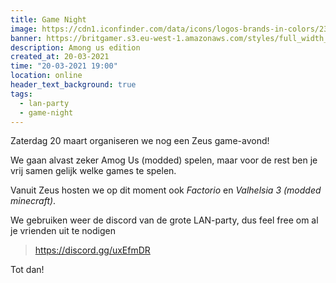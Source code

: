 ```yaml
---
title: Game Night
image: https://cdn1.iconfinder.com/data/icons/logos-brands-in-colors/231/among-us-player-red-512.png
banner: https://britgamer.s3.eu-west-1.amazonaws.com/styles/full_width_image/s3/2020-09/among-us-banner.jpg?itok=63IbKahh
description: Among us edition
created_at: 20-03-2021
time: "20-03-2021 19:00"
location: online
header_text_background: true
tags:
  - lan-party
  - game-night
---
```


Zaterdag 20 maart organiseren we nog een Zeus game-avond!

We gaan alvast zeker Amog Us (modded) spelen, maar voor de rest ben je vrij samen gelijk welke games te spelen.

Vanuit Zeus hosten we op dit moment ook _Factorio_ en _Valhelsia 3 (modded minecraft)_.

We gebruiken weer de discord van de grote LAN-party, dus feel free om al je vrienden uit te nodigen

> https://discord.gg/uxEfmDR

Tot dan!
